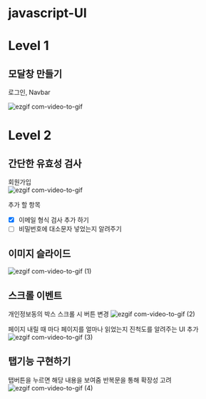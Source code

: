 # javascript-UI

# Level 1

## 모달창 만들기

로그인, Navbar
<br/>

![ezgif com-video-to-gif](https://user-images.githubusercontent.com/116176170/221597500-a2c6fa39-6e19-4736-8614-cfdfa95b2cfa.gif)

# Level 2

## 간단한 유효성 검사

회원가입
<br/>
![ezgif com-video-to-gif](https://user-images.githubusercontent.com/116176170/221828851-4c0ec569-2d92-4799-a99d-2d3461584c39.gif)

추가 할 항목

- [x] 이메일 형식 검사 추가 하기
- [ ] 비밀번호에 대소문자 넣었는지 알려주기

## 이미지 슬라이드

![ezgif com-video-to-gif (1)](https://user-images.githubusercontent.com/116176170/222074763-9ff7b0ea-57b6-44a9-8ad3-2f95bc321bde.gif)

## 스크롤 이벤트

개인정보동의 박스 스크롤 시 버튼 변경
![ezgif com-video-to-gif (2)](https://user-images.githubusercontent.com/116176170/222136825-75a5e683-cb2d-4bb2-816d-6ba74aa36894.gif)<br>

페이지 내릴 때 마다 페이지를 얼마나 읽었는지 진척도를 알려주는 UI 추가
![ezgif com-video-to-gif (3)](https://user-images.githubusercontent.com/116176170/222155948-edbc7fbd-0909-45c6-8b22-470874702965.gif)

## 탭기능 구현하기

탭버튼을 누르면 해당 내용을 보여줌
반복문을 통해 확장성 고려
![ezgif com-video-to-gif (4)](https://user-images.githubusercontent.com/116176170/222317876-5324b19f-d15c-4146-a6af-b71ebc83c46d.gif)
